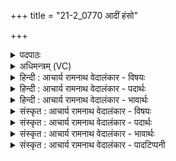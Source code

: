 +++
title = "21-2_0770 आदीं हंसो"

+++
<details><summary>पदपाठः</summary>

आ꣢त्। ई꣣म्। हꣳसः꣢। य꣡था꣢꣯। ग꣣ण꣢म्। वि꣡श्व꣢꣯स्य। अ꣣वीवशत्। मति꣢म्। अ꣡त्यः꣢꣯। न। गो꣡भिः꣢꣯। अ꣣ज्यते। ७७०।
</details>

<details><summary>अधिमन्त्रम् (VC)</summary>

- पवमानः सोमः
- श्यावाश्व आत्रेयः
- गायत्री
- षड्जः
</details>

<details><summary>हिन्दी : आचार्य रामनाथ वेदालंकार - विषयः</summary>

अगले मन्त्र में अध्यात्मज्ञान और ब्रह्मानन्द का कर्तृत्व वर्णित है।
</details>

<details><summary>हिन्दी : आचार्य रामनाथ वेदालंकार - पदार्थः</summary>

पदार्थान्वयभाषाः -  (आत्) ग्रहण किये जाने के अनन्तर (ईम्) यह अध्यात्मज्ञान का और ब्रह्मानन्द का रस (यथा) जैसे (हंसः) सूर्य (गणम्) भूमि, चन्द्रमा आदि ग्रह-उपग्रहों के गण को वश में किये हुए है, वैसे ही (विश्वस्य) सब उपासकों की (मतिम्) बुद्धि को (अवीवशत्) वश में कर लेता है, बुद्धि में छा जाता है। और, (अत्यः न) घोड़ा जैसे (गोभिः) जलों से (अज्यते) स्नान करा कर साफ किया जाता है, वैसे ही यह अध्यात्मज्ञान का रस (गोभिः) वेद-वाणियों से (अज्यते) प्रकट किया जाता है ॥२॥ इस मन्त्र में दो उपमाओं की संसृष्टि है ॥२॥
</details>

<details><summary>हिन्दी : आचार्य रामनाथ वेदालंकार - भावार्थः</summary>

भावार्थभाषाः -  ब्रह्मज्ञान का और ब्रह्मानन्द का रस उपासक के आत्मा,मन,बुद्धि आदि में जब व्याप जाता है,तब उसकी तरङ्गों से तरङ्गित हुआ वह उपासक महाभाग्य का अनुभव करता है ॥२॥
</details>

<details><summary>संस्कृत : आचार्य रामनाथ वेदालंकार - विषयः</summary>

अथाध्यात्मज्ञानस्य ब्रह्मानन्दस्य च कर्तृत्वमाह।
</details>

<details><summary>संस्कृत : आचार्य रामनाथ वेदालंकार - पदार्थः</summary>

पदार्थान्वयभाषाः -  (आत्) ग्रहणानन्तरम् (ईम्) एषः अध्यात्मज्ञानरसः ब्रह्मानन्दरसश्च (यथा) येन प्रकारेण (हंसः) सूर्यः (गणम्) पृथिवीचन्द्रादिकं ग्रहोपग्रहगणं वशं नयति, तथैव (विश्वस्य) सर्वस्य उपासकजनस्य (मतिम्) बुद्धिम् (अवीवशत्) वशं नयति। [वशं करोति वशयति, तस्य लुङि रूपम्। वर्तमाने लुङ्।] किञ्च (अत्यः न) अश्वः यथा। [अत्यः इति अश्वनाम। निघं० १।१४।] (गोभिः) उदकैः [गावः उदकानि निरुक्ते (६।५) प्रोक्तानि।] (अज्यते) मृज्यते, तथैव एषः अध्यात्मज्ञानरसः (गोभिः) वेदवाग्भिः (अज्यते) व्यज्यते प्रकाश्यते। [अञ्जू व्यक्तिम्रक्षणकान्तिगतिषु] ॥२॥ अत्र द्वयोरुपमयोः संसृष्टिः ॥२॥
</details>

<details><summary>संस्कृत : आचार्य रामनाथ वेदालंकार - भावार्थः</summary>

भावार्थभाषाः -  ब्रह्मज्ञानरसो ब्रह्मानन्दरसश्चोपासकस्यात्ममनोबुद्ध्यादिकं यदा व्याप्नोति तदा तत्तरङ्गैस्तरङ्गितः स माहाभाग्यमनुभवति ॥२॥
</details>

<details><summary>संस्कृत : आचार्य रामनाथ वेदालंकार - पादटिप्पनी</summary>

टिप्पणी:   २.ऋ० ९।३२।३।
</details>